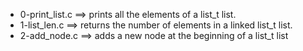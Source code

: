 - 0-print_list.c ==>	  prints all the elements of a list_t list.
- 1-list_len.c ==>	   returns the number of elements in a linked list_t list.
- 2-add_node.c ==>	adds a new node at the beginning of a list_t list
